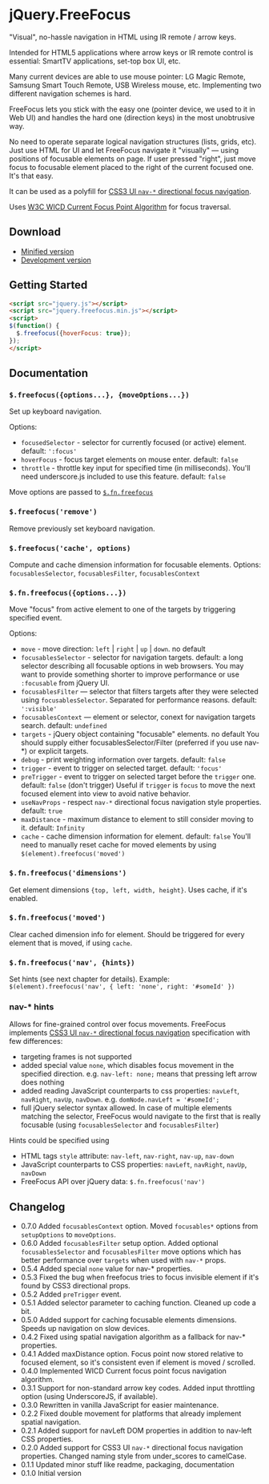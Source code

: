 # jQuery.FreeFocus

"Visual", no-hassle navigation in HTML using IR remote / arrow keys.

Intended for HTML5 applications where arrow keys or IR remote control is essential:
SmartTV applications, set-top box UI, etc.

Many current devices are able to use mouse pointer: LG Magic Remote, Samsung Smart Touch Remote,
USB Wireless mouse, etc. Implementing two different navigation schemes is hard.

FreeFocus lets you stick with the easy one (pointer device, we used to it in Web UI)
and handles the hard one (direction keys) in the most unobtrusive way.

No need to operate separate logical navigation structures (lists, grids, etc).
Just use HTML for UI and let FreeFocus navigate it "visually" — using positions of
focusable elements on page. If user pressed "right", just move focus to focusable
element placed to the right of the current focused one. It's that easy.

It can be used as a polyfill for [CSS3 UI `nav-*` directional focus navigation](http://www.w3.org/TR/css3-ui/#nav-dir).

Uses [W3C WICD Current Focus Point Algorithm](http://www.w3.org/TR/WICD/#current-focus-point-algorithm) for focus traversal.

## Download

- [Minified version](https://raw.github.com/Flamefork/freefocus/master/jquery.freefocus.min.js)
- [Development version](https://raw.github.com/Flamefork/freefocus/master/jquery.freefocus.js)

## Getting Started

```html
<script src="jquery.js"></script>
<script src="jquery.freefocus.min.js"></script>
<script>
$(function() {
  $.freefocus({hoverFocus: true});
});
</script>
```

## Documentation

### `$.freefocus({options...}, {moveOptions...})`

Set up keyboard navigation.

Options:

- `focusedSelector` - selector for currently focused (or active) element. default: `':focus'`
- `hoverFocus` - focus target elements on mouse enter. default: `false`
- `throttle` - throttle key input for specified time (in milliseconds).
  You'll need underscore.js included to use this feature. default: `false`

Move options are passed to [`$.fn.freefocus`](#fnfreefocusoptions)


### `$.freefocus('remove')`

Remove previously set keyboard navigation.


### `$.freefocus('cache', options)`

Compute and cache dimension information for focusable elements. Options: `focusablesSelector`, `focusablesFilter`, `focusablesContext`


### `$.fn.freefocus({options...})`

Move "focus" from active element to one of the targets by triggering specified event.

Options:

- `move` - move direction: `left` | `right` | `up` | `down`. no default
- `focusablesSelector` - selector for navigation targets. default: a long selector describing all focusable options in web browsers.
  You may want to provide something shorter to improve performance or use `:focusable` from jQuery UI.
- `focusablesFilter` — selector that filters targets after they were selected using `focusablesSelector`.
  Separated for performance reasons. default: `':visible'`
- `focusablesContext` — element or selector, conext for navigation targets search. default: `undefined`
- `targets` - jQuery object containing "focusable" elements. no default
  You should supply either focusablesSelector/Filter (preferred if you use nav-*) or explicit targets.
- `debug` - print weighting information over targets. default: `false`
- `trigger` - event to trigger on selected target. default: `'focus'`
- `preTrigger` - event to trigger on selected target before the `trigger` one. default: `false` (don't trigger)
  Useful if `trigger` is `focus` to move the next focused element into view to avoid native behavior.
- `useNavProps` - respect `nav-*` directional focus navigation style properties. default: `true`
- `maxDistance` - maximum distance to element to still consider moving to it. default: `Infinity`
- `cache` - cache dimension information for element. default: `false`
  You'll need to manually reset cache for moved elements by using `$(element).freefocus('moved')`


### `$.fn.freefocus('dimensions')`

Get element dimensions `{top, left, width, height}`. Uses cache, if it's enabled.


### `$.fn.freefocus('moved')`

Clear cached dimension info for element. Should be triggered for every element that is moved, if using `cache`.



### `$.fn.freefocus('nav', {hints})`

Set hints (see next chapter for details).
Example: `$(element).freefocus('nav', { left: 'none', right: '#someId' })`

### nav-* hints

Allows for fine-grained control over focus movements.
FreeFocus implements [CSS3 UI `nav-*` directional focus navigation](http://www.w3.org/TR/css3-ui/#nav-dir) specification with few differences:

- targeting frames is not supported
- added special value `none`, which disables focus movement in the specified direction. e.g. `nav-left: none;` means that pressing left arrow does nothing
- added reading JavaScript counterparts to css properties: `navLeft`, `navRight`, `navUp`, `navDown`. e.g. `domNode.navLeft = '#someId';`
- full jQuery selector syntax allowed. In case of multiple elements matching the selector, FreeFocus would navigate to the first that is really focusable (using `focusablesSelector` and `focusablesFilter`)

Hints could be specified using

- HTML tags `style` attribute: `nav-left`, `nav-right`, `nav-up`, `nav-down`
- JavaScript counterparts to CSS properties: `navLeft`, `navRight`, `navUp`, `navDown`
- FreeFocus API over jQuery data: `$.fn.freefocus('nav')`

## Changelog

- 0.7.0 Added `focusablesContext` option. Moved `focusables*` options from `setupOptions` to `moveOptions`.
- 0.6.0 Added `focusablesFilter` setup option. Added optional `focusablesSelector` and `focusablesFilter` move options which has better performance over `targets` when used with `nav-*` props.
- 0.5.4 Added special `none` value for nav-* properties.
- 0.5.3 Fixed the bug when freefocus tries to focus invisible element if it's found by CSS3 directional props.
- 0.5.2 Added `preTrigger` event.
- 0.5.1 Added selector parameter to caching function. Cleaned up code a bit.
- 0.5.0 Added support for caching focusable elements dimensions. Speeds up navigation on slow devices.
- 0.4.2 Fixed using spatial navigation algorithm as a fallback for nav-* properties.
- 0.4.1 Added maxDistance option. Focus point now stored relative to focused element, so it's consistent even if element is moved / scrolled.
- 0.4.0 Implemented WICD Current focus point focus navigation algorithm.
- 0.3.1 Support for non-standard arrow key codes. Added input throttling option (using UnderscoreJS, if available).
- 0.3.0 Rewritten in vanilla JavaScript for easier maintenance.
- 0.2.2 Fixed double movement for platforms that already implement spatial navigation.
- 0.2.1 Added support for navLeft DOM properties in addition to nav-left CSS properties.
- 0.2.0 Added support for CSS3 UI `nav-*` directional focus navigation properties. Changed naming style from under_scores to camelCase.
- 0.1.1 Updated minor stuff like readme, packaging, documentation
- 0.1.0 Initial version
